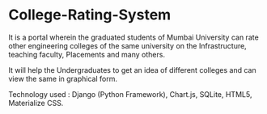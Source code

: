 # College-Rating-System
It is a portal wherein the graduated students of Mumbai University can rate other engineering colleges of the same university on the Infrastructure, teaching faculty, Placements and many others.

It will help the Undergraduates to get an idea of different colleges and can view the same in graphical form.

Technology used : Django (Python Framework), Chart.js, SQLite, HTML5, Materialize CSS.
